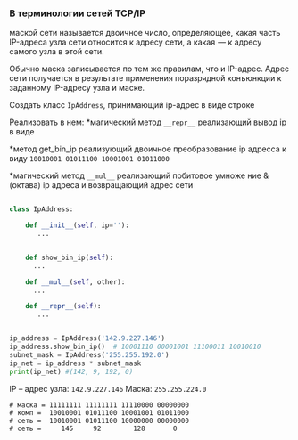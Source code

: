 ### В терминологии сетей TCP/IP 

маской сети называется двоичное число, определяющее, какая часть IP-адреса узла сети относится к адресу сети, а какая  — к адресу самого узла в этой сети. 

Обычно маска записывается по тем же правилам, что и IP-адрес.
Адрес сети получается в результате применения поразрядной конъюнкции к заданному IP-адресу узла и маске.

Создать класс `IpAddress`, принимающий ip-адрес в виде строке

Реализовать в нем:
*магический метод `__repr__` реализающий вывод ip в виде 

*метод get_bin_ip реализующий двоичное преобразование ip адресса к виду `10010001 01011100 10001001 01011000`

*магический метод `__mul__` реализающий побитовое умноже
ние & (октава) ip адреса и возвращающий адрес сети


```python

class IpAddress:

    def __init__(self, ip=''):
       ...


    def show_bin_ip(self):
      ...

    def __mul__(self, other):
      ...

    def __repr__(self):
       ...


ip_address = IpAddress('142.9.227.146')
ip_address.show_bin_ip()  # 10001110 00001001 11100011 10010010
subnet_mask = IpAddress('255.255.192.0')
ip_net = ip_address * subnet_mask
print(ip_net) #(142, 9, 192, 0)

```



IP – адрес узла: `142.9.227.146`
Маска: `255.255.224.0`



```
# маска = 11111111 11111111 11110000 00000000
# комп =  10010001 01011100 10001001 01011000
# сеть =  10010001 01011100 10000000 00000000
# сеть =     145     92        128       0
```